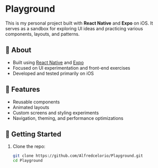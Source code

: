 # Playground

This is my personal project built with **React Native** and **Expo** on iOS. It serves as a sandbox for exploring UI ideas and practicing various components, layouts, and patterns.

## 🚀 About

- Built using [React Native](https://reactnative.dev/) and [Expo](https://expo.dev/)
- Focused on UI experimentation and front-end exercises
- Developed and tested primarily on iOS

## 📱 Features

- Reusable components
- Animated layouts
- Custom screens and styling experiments
- Navigation, theming, and performance optimizations

## 🔧 Getting Started

1. Clone the repo:
   ```bash
   git clone https://github.com/Alfredcelorio/Playground.git
   cd Playground

